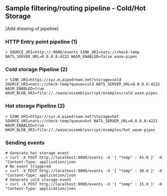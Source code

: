## Sample filtering/routing pipeline - Cold/Hot Storage

[Add drawing of pipeline]

### HTTP Entry point pipeline (1)

```
> SOURCE_URI=http://:9000/events SINK_URI=nats://check-temp NATS_SERVER_URL=0.0.0.0:4222 WASM_ENABLED=false wasm-pipes
```

### Cold storage Pipeline (2)

```
> SINK_URI=https://xyz.m.pipedream.net?storage=cold SOURCE_URI=nats://check-temp?queue=cold NATS_SERVER_URL=0.0.0.0:4222 WASM_ENABLED=true WASM_BLOB_URI=file://./wasm/assemblyscript/examples/cold wasm-pipes
```

### Hot storage Pipeline (2)

```
> SINK_URI=https://xyz.m.pipedream.net?storage=hot SOURCE_URI=nats://check-temp?queue=hot NATS_SERVER_URL=0.0.0.0:4222 WASM_ENABLED=true WASM_BLOB_URI=file://./wasm/assemblyscript/examples/hot wasm-pipes
```

### Sending events

```
# Generate hot storage event
> curl -X POST http://localhost:9000/events -d '{ "temp" : 45.0 }' -H "Content-Type: application/json
# No event triggered
> curl -X POST http://localhost:9000/events -d '{ "temp" : 30.0 }' -H "Content-Type: application/json
# Generate cold storage event
> curl -X POST http://localhost:9000/events -d '{ "temp" : 15.0 }' -H "Content-Type: application/json
```
